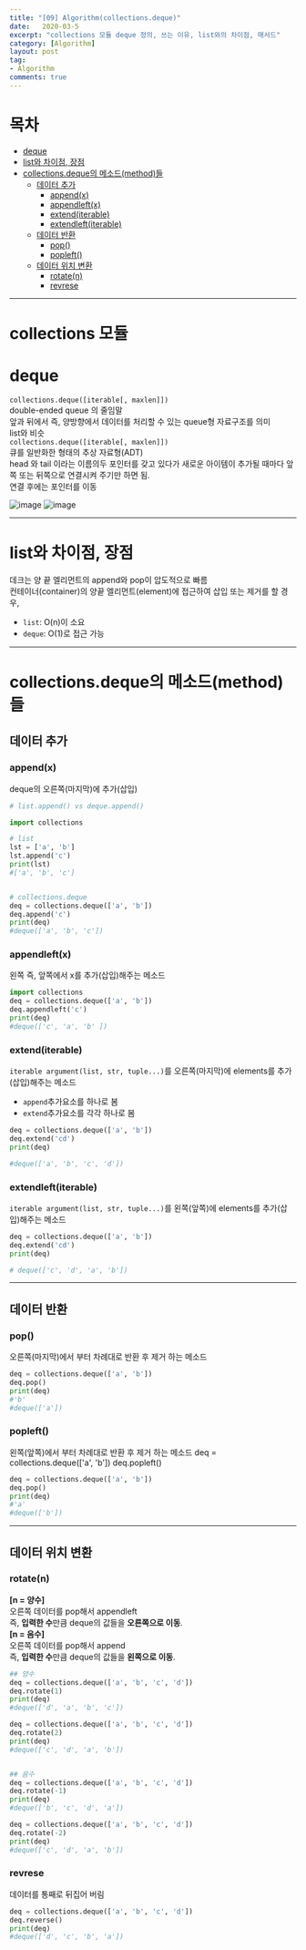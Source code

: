 ```yaml
---
title: "[09] Algorithm(collections.deque)"
date:   2020-03-5
excerpt: "collections 모듈 deque 정의, 쓰는 이유, list와의 차이점, 매서드"
category: [Algorithm]
layout: post
tag:
- Algorithm
comments: true
---
```


# 목차 
- [deque](#deque)
- [list와 차이점, 장점](#list와-차이점,-장점)
- [collections.deque의 메소드(method)들](#collectionsdeque의-메소드(method)들)
   * [데이터 추가](#데이터-추가)
     + [append(x)](#append-x-)
     + [appendleft(x)](#appendleft-x-)
     + [extend(iterable)](#extend-iterable-)
     + [extendleft(iterable)](#extendleft-iterable-)
   * [데이터 반환](#데이터-반환)
     + [pop()](#pop--)
     + [popleft()](#popleft--)
   * [데이터 위치 변환](#데이터-위치-변환)
     + [rotate(n)](#rotate-n-)
     + [revrese](#revrese)





---

# collections 모듈 

# deque
```collections.deque([iterable[, maxlen]])```    
double-ended queue 의 줄임말       
앞과 뒤에서 즉, 양방향에서 데이터를 처리할 수 있는 queue형 자료구조를 의미    
list와 비슷    
```collections.deque([iterable[, maxlen]])```     
 큐를 일반화한 형태의 추상 자료형(ADT)    
head 와 tail 이라는 이름의두 포인터를 갖고 있다가 새로운 아이템이 추가될 때마다 앞쪽 또는 뒤쪽으로 연결시켜 주기만 하면 됨.    
연결 후에는 포인터를 이동       

![image](https://user-images.githubusercontent.com/76824611/117083147-fa320a00-ad7e-11eb-8bd4-05d8a91f9547.png)
![image](https://user-images.githubusercontent.com/76824611/117123682-4fe3d200-add2-11eb-96cb-b2191bebc0d9.png)


----

# list와 차이점, 장점

데크는 양 끝 엘리먼트의 append와 pop이 압도적으로 빠름    
컨테이너(container)의 양끝 엘리먼트(element)에 접근하여 삽입 또는 제거를 할 경우,     
* ```list```: O(n)이 소요
* ```deque```: O(1)로 접근 가능


----


# collections.deque의 메소드(method)들

## 데이터 추가

### append(x)
deque의 오른쪽(마지막)에 추가(삽입)

```python
# list.append() vs deque.append()

import collections

# list
lst = ['a', 'b']
lst.append('c')
print(lst)
#['a', 'b', 'c']


# collections.deque
deq = collections.deque(['a', 'b'])
deq.append('c')
print(deq)
#deque(['a', 'b', 'c'])
```

### appendleft(x)
왼쪽 즉, 앞쪽에서 x를 추가(삽입)해주는 메소드
```python
import collections
deq = collections.deque(['a', 'b'])
deq.appendleft('c')
print(deq)
#deque(['c', 'a', 'b' ])
```

### extend(iterable)
```iterable argument(list, str, tuple...)```를 오른쪽(마지막)에 elements를 추가(삽입)해주는 메소드    
*  ```append```추가요소를 하나로 봄   
*  ```extend```추가요소를 각각 하나로 봄   
  
```python
deq = collections.deque(['a', 'b'])
deq.extend('cd')
print(deq)

#deque(['a', 'b', 'c', 'd'])
```

### extendleft(iterable)
```iterable argument(list, str, tuple...)```를 왼쪽(앞쪽)에 elements를 추가(삽입)해주는 메소드     
```python
deq = collections.deque(['a', 'b'])
deq.extend('cd')
print(deq)

# deque(['c', 'd', 'a', 'b'])
```
---

## 데이터 반환
### pop()  
오른쪽(마지막)에서 부터 차례대로 반환 후 제거 하는 메소드
```python
deq = collections.deque(['a', 'b'])
deq.pop()
print(deq)
#'b'
#deque(['a'])
```

###  popleft()
왼쪽(앞쪽)에서 부터 차례대로 반환 후 제거 하는 메소드
deq = collections.deque(['a', 'b'])
deq.popleft()
```python
deq = collections.deque(['a', 'b'])
deq.pop()
print(deq)
#'a'
#deque(['b'])
```
---

## 데이터 위치 변환

### rotate(n) 
**[n = 양수]**  
오른쪽 데이터를 pop해서 appendleft   
즉, **입력한 수**만큼 deque의 값들을 **오른쪽으로 이동**.    
**[n = 음수]**   
오른쪽 데이터를 pop해서 append   
즉, **입력한 수**만큼 deque의 값들을 **왼쪽으로 이동**.    
```python
## 양수
deq = collections.deque(['a', 'b', 'c', 'd'])
deq.rotate(1)
print(deq)
#deque(['d', 'a', 'b', 'c'])

deq = collections.deque(['a', 'b', 'c', 'd'])
deq.rotate(2)
print(deq)
#deque(['c', 'd', 'a', 'b'])


## 음수
deq = collections.deque(['a', 'b', 'c', 'd'])
deq.rotate(-1)
print(deq)
#deque(['b', 'c', 'd', 'a'])

deq = collections.deque(['a', 'b', 'c', 'd'])
deq.rotate(-2)
print(deq)
#deque(['c', 'd', 'a', 'b'])
```

### revrese
데이터를 통째로 뒤집어 버림   
```python
deq = collections.deque(['a', 'b', 'c', 'd'])
deq.reverse()
print(deq)
#deque(['d', 'c', 'b', 'a'])
```
